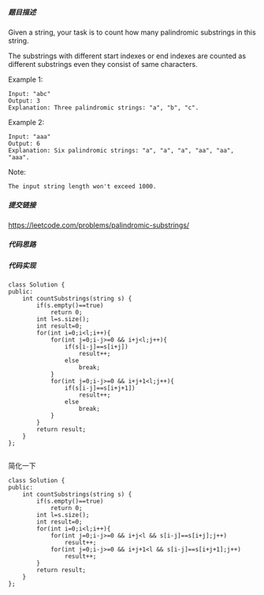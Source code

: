 ##### 题目描述
Given a string, your task is to count how many palindromic substrings in this string.

The substrings with different start indexes or end indexes are counted as different substrings even they consist of same characters.

Example 1:
```
Input: "abc"
Output: 3
Explanation: Three palindromic strings: "a", "b", "c".
 ```

Example 2:
```
Input: "aaa"
Output: 6
Explanation: Six palindromic strings: "a", "a", "a", "aa", "aa", "aaa".
 ```

Note:
```
The input string length won't exceed 1000.
```

##### 提交链接
https://leetcode.com/problems/palindromic-substrings/



##### 代码思路




##### 代码实现

```
class Solution {
public:
    int countSubstrings(string s) {
        if(s.empty()==true)
            return 0;
        int l=s.size();
        int result=0;
        for(int i=0;i<l;i++){
            for(int j=0;i-j>=0 && i+j<l;j++){
                if(s[i-j]==s[i+j])
                    result++;
                else
                    break;
            }
            for(int j=0;i-j>=0 && i+j+1<l;j++){
                if(s[i-j]==s[i+j+1])
                    result++;
                else
                    break;
            }
        }
        return result;
    }
};


```
简化一下
```
class Solution {
public:
    int countSubstrings(string s) {
        if(s.empty()==true)
            return 0;
        int l=s.size();
        int result=0;
        for(int i=0;i<l;i++){
            for(int j=0;i-j>=0 && i+j<l && s[i-j]==s[i+j];j++)
                result++;
            for(int j=0;i-j>=0 && i+j+1<l && s[i-j]==s[i+j+1];j++)
                result++;
        }
        return result;
    }
};
```